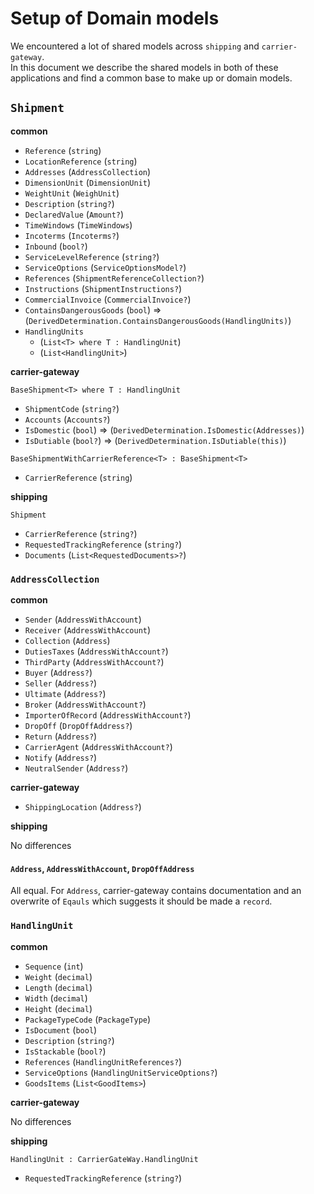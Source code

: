 # Setup of Domain models

We encountered a lot of shared models across `shipping` and `carrier-gateway`.  
In this document we describe the shared models in both of these applications and find a common base to make up or domain models.

## `Shipment`

**common**

- `Reference` (`string`)
- `LocationReference` (`string`)
- `Addresses` (`AddressCollection`)
- `DimensionUnit` (`DimensionUnit`)
- `WeightUnit` (`WeighUnit`)
- `Description` (`string?`)
- `DeclaredValue` (`Amount?`)
- `TimeWindows` (`TimeWindows`)
- `Incoterms` (`Incoterms?`)
- `Inbound` (`bool?`)
- `ServiceLevelReference` (`string?`)
- `ServiceOptions` (`ServiceOptionsModel?`)
- `References` (`ShipmentReferenceCollection?`)
- `Instructions` (`ShipmentInstructions?`)
- `CommercialInvoice` (`CommercialInvoice?`)
- `ContainsDangerousGoods` (`bool`) => (`DerivedDetermination.ContainsDangerousGoods(HandlingUnits)`)
- `HandlingUnits`
    - (`List<T> where T : HandlingUnit`)
    - (`List<HandlingUnit>`)

**carrier-gateway**

`BaseShipment<T> where T : HandlingUnit`

- `ShipmentCode` (`string?`)
- `Accounts` (`Accounts?`)
- `IsDomestic` (`bool`) => (`DerivedDetermination.IsDomestic(Addresses)`)
- `IsDutiable` (`bool?`) => (`DerivedDetermination.IsDutiable(this)`)

`BaseShipmentWithCarrierReference<T> : BaseShipment<T>`

- `CarrierReference` (`string`)

**shipping**

`Shipment`

- `CarrierReference` (`string?`)
- `RequestedTrackingReference` (`string?`)
- `Documents` (`List<RequestedDocuments>?`)

### `AddressCollection`

**common**

- `Sender` (`AddressWithAccount`)
- `Receiver` (`AddressWithAccount`)
- `Collection` (`Address`)
- `DutiesTaxes` (`AddressWithAccount?`)
- `ThirdParty` (`AddressWithAccount?`)
- `Buyer` (`Address?`)
- `Seller` (`Address?`)
- `Ultimate` (`Address?`)
- `Broker` (`AddressWithAccount?`)
- `ImporterOfRecord` (`AddressWithAccount?`)
- `DropOff` (`DropOffAddress?`)
- `Return` (`Address?`)
- `CarrierAgent` (`AddressWithAccount?`)
- `Notify` (`Address?`)
- `NeutralSender` (`Address?`)

**carrier-gateway**

- `ShippingLocation` (`Address?`)

**shipping**

No differences

#### `Address`, `AddressWithAccount`, `DropOffAddress`

All equal. For `Address`, carrier-gateway contains documentation and an overwrite of `Eqauls` which suggests it should be made a `record`.


### `HandlingUnit`

**common**

- `Sequence` (`int`)
- `Weight` (`decimal`)
- `Length` (`decimal`)
- `Width` (`decimal`)
- `Height` (`decimal`)
- `PackageTypeCode` (`PackageType`)
- `IsDocument` (`bool`)
- `Description` (`string?`)
- `IsStackable` (`bool?`)
- `References` (`HandlingUnitReferences?`)
- `ServiceOptions` (`HandlingUnitServiceOptions?`)
- `GoodsItems` (`List<GoodItems>`)

**carrier-gateway**

No differences

**shipping**

`HandlingUnit : CarrierGateWay.HandlingUnit`

- `RequestedTrackingReference` (`string?`)
